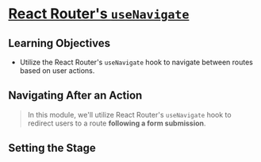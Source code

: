 # [React Router's `useNavigate`](https://login.codingdojo.com/m/754/16733/124667)


## Learning Objectives

- Utilize the React Router's `useNavigate` hook to navigate between routes based on user actions.

## Navigating After an Action

>In this module, we'll utilize React Router's `useNavigate` hook to redirect users to a route __following a form submission__.


## Setting the Stage